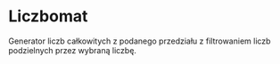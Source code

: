 # Liczbomat
Generator liczb całkowitych z podanego przedziału z filtrowaniem liczb podzielnych przez wybraną liczbę.
